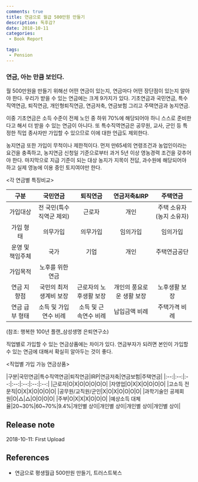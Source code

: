 ```yaml
---
comments: true
title: 연금으로 월급 500만원 만들기
description: 독후감?
date: 2018-10-11
categories:
 - Book Report

tags:
 - Pension
---
```


### 연금, 아는 만큼 보인다.
월 500만원을 만들기 위해선 어떤 연금이 있는지, 연금마다 어떤 장단점이 있는지 알아야 한다. 우리가 받을 수 있는 연금에는 크게 9가지가 있다. 기초연금과 국민연금, 특수직역연금, 퇴직연금, 개인형퇴직연금, 연금저축, 연금보험 그리고 주택연금과 농지연금.

이중 기초연금은 소득 수준이 전체 노인 중 하위 70%에 해당되어야 하니 스스로 준비한다고 해서 더 받을 수 있는 연금이 아니다. 또 특수직역연금은 공무원, 교사, 군인 등 특정한 직업 종사자만 가입할 수 있으므로 이에 대한 언급도 제외한다.

농지연금 또한 가입이 무척이나 제한적이다. 먼저 만65세의 연령조건과 농업인이라는 요건을 충족하고, 농지연금 신청일 기준으로부터 과거 5년 이상 영농경력 조건을 갖추어야 한다. 마지막으로 지급 기준이 되는 대상 농지가 지목이 전답, 과수원에 해당되어야 하고 실제 영농에 이용 중인 토지여야만 한다.

<각 연금별 특징비교>

|구분|국민연금|퇴직연금|연금저축&IRP|주택연금|
|:--:|:--:|:--:|:--:|:--:|
|가입대상|전 국민(특수직역군 제외)|근로자|개인|주택 소유자(농지 소유자)|
|가입 형태|의무가입|의무가입|임의가입|임의가입|
|운영 및 책임주체|국가|기업|개인|주택연금공단|
|가입목적|노후를 위한 연금|
|연금 지향점|국민의 최저생계비 보장|근로자의 노후생활 보장|개인의 풍요로운 생활 보장|노후생활 보장|
|연금 급부 형태|소득 및 가입연수 비례|소득 및 근속연수 비례|납입금액 비례|주택가격 비례|
(참조: 행복한 100년 플랜_삼성생명 은퇴연구소)

직업별로 가입할 수 있는 연금상품에는 차이가 있다. 연금부자가 되려면 본인이 가입할 수 있는 연금에 대해서 확실히 알아두는 것이 좋다.

<직업별 가입 가능 연금상품>

|구분|국민연금|특수직역연금|퇴직연금|IRP|연금저축|연금보험|주택연금|
|:--:|:--:|:--:|:--:|:--:|:--:|:--:|
|근로자|O|X|O|O|O|O|O|
|자영업|O|X|X|O|O|O|O|
|고소득 전문직|O|X|X|O|O|O|O|
|공무원/교직원/군인|X|O|X|O|O|O|O|
|과학기술인 공제회원|O|△|△|O|O|O|O|
|주부|O|X|X|X|O|O|O|
|예상소득 대체율|20~30%|60~70%|9.4%|개인별 상이|개인별 상이|개인별 상이|개인별 상이|





## Release note
2018-10-11: First Upload

## References
- 연금으로 평생월급 500만원 만들기, 트러스트북스